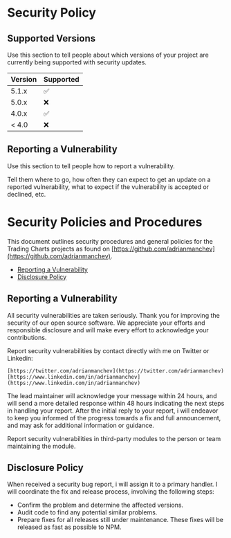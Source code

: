 # Security Policy

## Supported Versions

Use this section to tell people about which versions of your project are
currently being supported with security updates.

| Version | Supported          |
| ------- | ------------------ |
| 5.1.x   | :white_check_mark: |
| 5.0.x   | :x:                |
| 4.0.x   | :white_check_mark: |
| < 4.0   | :x:                |

## Reporting a Vulnerability

Use this section to tell people how to report a vulnerability.

Tell them where to go, how often they can expect to get an update on a
reported vulnerability, what to expect if the vulnerability is accepted or
declined, etc.

# Security Policies and Procedures

This document outlines security procedures and general policies for the
Trading Charts projects as found on [https://github.com/adrianmanchev](https://github.com/adrianmanchev).

  * [Reporting a Vulnerability](#reporting-a-vulnerability)
  * [Disclosure Policy](#disclosure-policy)

## Reporting a Vulnerability 

All security vulnerabilities are taken seriously. Thank you for improving the security of our open source 
software. We appreciate your efforts and responsible disclosure and will
make every effort to acknowledge your contributions.

Report security vulnerabilities by contact directly with me on Twitter or Linkedin:
    
    [https://twitter.com/adrianmanchev](https://twitter.com/adrianmanchev)
    [https://www.linkedin.com/in/adrianmanchev](https://www.linkedin.com/in/adrianmanchev)

The lead maintainer will acknowledge your message within 24 hours, and will
send a more detailed response within 48 hours indicating the next steps in 
handling your report. After the initial reply to your report, i 
will endeavor to keep you informed of the progress towards a fix and
full announcement, and may ask for additional information or guidance.

Report security vulnerabilities in third-party modules to the person or 
team maintaining the module.

## Disclosure Policy

When received a security bug report, i will assign it
to a primary handler. I will coordinate the fix and release
process, involving the following steps:

  * Confirm the problem and determine the affected versions.
  * Audit code to find any potential similar problems.
  * Prepare fixes for all releases still under maintenance. These fixes
    will be released as fast as possible to NPM.
